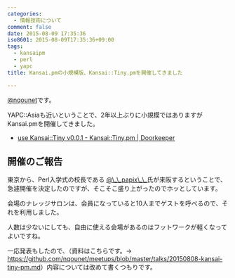 ```yaml
---
categories:
  - 情報技術について
comment: false
date: 2015-08-09 17:35:36
iso8601: 2015-08-09T17:35:36+09:00
tags:
  - kansaipm
  - perl
  - yapc
title: Kansai.pmの小規模版、Kansai::Tiny.pmを開催してきました

---
```


<p><a href="https://twitter.com/nqounet">@nqounet</a>です。</p>

<p>YAPC::Asiaも近いということで、2年以上ぶりに小規模ではありますがKansai.pmを開催してきました。</p>

<ul>
<li><a href="https://kansai-tiny.doorkeeper.jp/events/29279">use Kansai::Tiny v0.0.1 - Kansai::Tiny.pm | Doorkeeper</a></li>
</ul>



<h2>開催のご報告</h2>

<p>東京から、Perl入学式の校長である <a href="https://twitter.com/__papix__">@&#92;_&#92;_papix&#92;_&#92;_</a>氏が来阪するということで、急遽開催を決定したのですが、そこそこ盛り上がったのでホッとしています。</p>

<p>会場のナレッジサロンは、会員になっていると10人までゲストを呼べるので、それを利用しました。</p>

<p>人数は少ないにしても、自由に使える会場があるのはフットワークが軽くなってよいですね。</p>

<p>一応発表もしたので、（資料はこちらです。→ <a href="https://github.com/nqounet/meetups/blob/master/talks/20150808-kansai-tiny-pm.md">https://github.com/nqounet/meetups/blob/master/talks/20150808-kansai-tiny-pm.md</a>）内容については改めて書くつもりです。</p>
    	